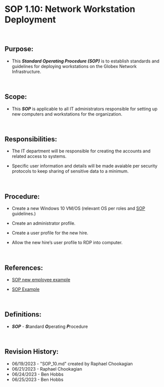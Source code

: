 # SOP 1.10: Network Workstation Deployment

<br>

## Purpose:

* This ***Standard Operating Procedure (SOP)*** is to establish standards and guidelines for deploying workstations on the Globex Network Infrastructure.

<br>

## Scope:

* This ***SOP*** is applicable to all IT administrators responsible for setting up new computers and workstations for the organization.

<br>

## Responsibilities:

* The IT department will be responsible for creating the accounts and related access to systems.

* Specific user information and details will be made avaiable per security protocols to keep sharing of sensitive data to a minimum.

<br>

## Procedure:

* Create a new Windows 10 VM/OS (relevant OS per roles and [SOP](../SOPs/) guidelines.)

* Create an administrator profile.

* Create a user profile for the new hire.

* Allow the new hire’s user profile to RDP into computer.

<br>

## References:

* [SOP new employee example](https://github.com/codefellows/seattle-ops-201d8/blob/main/class-09/lab/SOP-new-employee.md)

* [SOP Example](https://github.com/codefellows/seattle-ops-201d8/blob/main/class-09/lab/SOP-example-template.md)

<br>

## Definitions:

* ***SOP*** - ***S***tandard ***O***perating ***P***rocedure

<br>

## Revision History:

* 06/19/2023 - "SOP_10.md" created by Raphael Chookagian
* 06/21/2023 - Raphael Chookagian
* 06/24/2023 - Ben Hobbs
* 06/25/2023 - Ben Hobbs